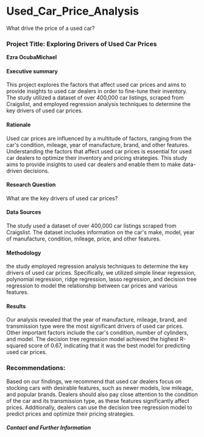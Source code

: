 # Used_Car_Price_Analysis
What drive the price of a used car?

### Project Title: Exploring Drivers of Used Car Prices

**Ezra OcubaMichael**

#### Executive summary
This project explores the factors that affect used car prices and aims to provide insights to used car dealers in order to fine-tune their inventory. The study utilized a dataset of over 400,000 car listings, scraped from Craigslist, and employed regression analysis techniques to determine the key drivers of used car prices.



#### Rationale
Used car prices are influenced by a multitude of factors, ranging from the car's condition, mileage, year of manufacture, brand, and other features. Understanding the factors that affect used car prices is essential for used car dealers to optimize their inventory and pricing strategies. This study aims to provide insights to used car dealers and enable them to make data-driven decisions.


#### Research Question
What are the key drivers of used car prices?

#### Data Sources
The study used a dataset of over 400,000 car listings scraped from Craigslist. The dataset includes information on the car's make, model, year of manufacture, condition, mileage, price, and other features.

#### Methodology
the study employed regression analysis techniques to determine the key drivers of used car prices. Specifically, we utilized simple linear regression, polynomial regression, ridge regression, lasso regression, and decision tree regression to model the relationship between car prices and various features.

#### Results
Our analysis revealed that the year of manufacture, mileage, brand, and transmission type were the most significant drivers of used car prices. Other important factors include the car's condition, number of cylinders, and model. The decision tree regression model achieved the highest R-squared score of 0.67, indicating that it was the best model for predicting used car prices.


### Recommendations:
Based on our findings, we recommend that used car dealers focus on stocking cars with desirable features, such as newer models, low mileage, and popular brands. Dealers should also pay close attention to the condition of the car and its transmission type, as these features significantly affect prices. Additionally, dealers can use the decision tree regression model to predict prices and optimize their pricing strategies.




##### Contact and Further Information
